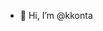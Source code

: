- 👋 Hi, I’m @kkonta

<!---
kkonta/kkonta is a ✨ special ✨ repository because its `README.md` (this file) appears on your GitHub profile.
You can click the Preview link to take a look at your changes.
--->
